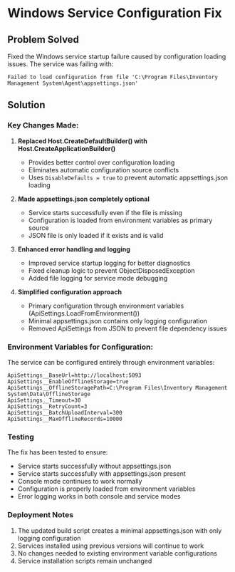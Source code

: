 # Windows Service Configuration Fix

## Problem Solved

Fixed the Windows service startup failure caused by configuration loading issues. The service was failing with:
```
Failed to load configuration from file 'C:\Program Files\Inventory Management System\Agent\appsettings.json'
```

## Solution

### Key Changes Made:

1. **Replaced Host.CreateDefaultBuilder() with Host.CreateApplicationBuilder()** 
   - Provides better control over configuration loading
   - Eliminates automatic configuration source conflicts
   - Uses `DisableDefaults = true` to prevent automatic appsettings.json loading

2. **Made appsettings.json completely optional**
   - Service starts successfully even if the file is missing
   - Configuration is loaded from environment variables as primary source
   - JSON file is only loaded if it exists and is valid

3. **Enhanced error handling and logging**
   - Improved service startup logging for better diagnostics
   - Fixed cleanup logic to prevent ObjectDisposedException
   - Added file logging for service mode debugging

4. **Simplified configuration approach**
   - Primary configuration through environment variables (ApiSettings.LoadFromEnvironment())
   - Minimal appsettings.json contains only logging configuration
   - Removed ApiSettings from JSON to prevent file dependency issues

### Environment Variables for Configuration:

The service can be configured entirely through environment variables:

```
ApiSettings__BaseUrl=http://localhost:5093
ApiSettings__EnableOfflineStorage=true
ApiSettings__OfflineStoragePath=C:\Program Files\Inventory Management System\Data\OfflineStorage
ApiSettings__Timeout=30
ApiSettings__RetryCount=3
ApiSettings__BatchUploadInterval=300
ApiSettings__MaxOfflineRecords=10000
```

### Testing

The fix has been tested to ensure:
- Service starts successfully without appsettings.json
- Service starts successfully with appsettings.json present
- Console mode continues to work normally
- Configuration is properly loaded from environment variables
- Error logging works in both console and service modes

### Deployment Notes

1. The updated build script creates a minimal appsettings.json with only logging configuration
2. Services installed using previous versions will continue to work
3. No changes needed to existing environment variable configurations
4. Service installation scripts remain unchanged